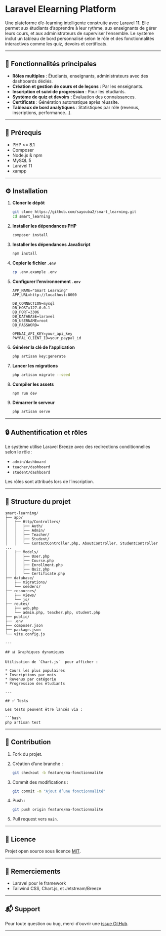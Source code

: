 # Laravel Elearning Platform

Une plateforme d’e-learning intelligente construite avec Laravel 11. Elle permet aux étudiants d’apprendre à leur rythme, aux enseignants de gérer leurs cours, et aux administrateurs de superviser l’ensemble. Le système inclut un tableau de bord personnalisé selon le rôle et des fonctionnalités interactives comme les quiz, devoirs et certificats.

---

## 🚀 Fonctionnalités principales

* **Rôles multiples** : Étudiants, enseignants, administrateurs avec des dashboards dédiés.
* **Création et gestion de cours et de leçons** : Par les enseignants.
* **Inscription et suivi de progression** : Pour les étudiants.
* **Système de quiz et devoirs** : Évaluation des connaissances.
* **Certificats** : Génération automatique après réussite.
* **Tableaux de bord analytiques** : Statistiques par rôle (revenus, inscriptions, performance...).

---

## 🧰 Prérequis

* PHP >= 8.1
* Composer
* Node.js & npm
* MySQL 5
* Laravel 11
* xampp


---

## ⚙️ Installation

1. **Cloner le dépôt**

   ```bash
   git clone https://github.com/sayouba2/smart_learning.git
   cd smart_learning
   ```

2. **Installer les dépendances PHP**

   ```bash
   composer install
   ```

3. **Installer les dépendances JavaScript**

   ```bash
   npm install
   ```

4. **Copier le fichier `.env`**

   ```bash
   cp .env.example .env
   ```

5. **Configurer l’environnement `.env`**

   ```env
   APP_NAME="Smart Learning"
   APP_URL=http://localhost:8000

   DB_CONNECTION=mysql
   DB_HOST=127.0.0.1
   DB_PORT=3306
   DB_DATABASE=laravel
   DB_USERNAME=root
   DB_PASSWORD=

   OPENAI_API_KEY=your_api_key
   PAYPAL_CLIENT_ID=your_paypal_id
   ```

6. **Générer la clé de l’application**

   ```bash
   php artisan key:generate
   ```

7. **Lancer les migrations**

   ```bash
   php artisan migrate --seed
   ```

8. **Compiler les assets**

   ```bash
   npm run dev
   ```

9. **Démarrer le serveur**

   ```bash
   php artisan serve
   ```

---

## 🔒 Authentification et rôles

Le système utilise Laravel Breeze avec des redirections conditionnelles selon le rôle :

* `admin/dashboard`
* `teacher/dashboard`
* `student/dashboard`

Les rôles sont attribués lors de l’inscription.

---

## 📁 Structure du projet

```
smart-learning/
├── app/
│   ├── Http/Controllers/
│   │   ├── Auth/
│   │   ├── Admin/
│   │   ├── Teacher/
│   │   ├── Student/
│   │   └── ContactController.php, AboutController, StudentController ...
│   ├── Models/
│   │   ├── User.php
│   │   ├── Course.php
│   │   ├── Enrollment.php
│   │   ├── Quiz.php
│   │   └── Certificate.php
├── database/
│   ├── migrations/
│   └── seeders/
├── resources/
│   ├── views/
│   └── js/
├── routes/
│   ├── web.php
│   └── admin.php, teacher.php, student.php
├── public/
├── .env
├── composer.json
├── package.json
└── vite.config.js

---

## 📊 Graphiques dynamiques

Utilisation de `Chart.js`  pour afficher :

* Cours les plus populaires
* Inscriptions par mois
* Revenus par catégorie
* Progression des étudiants

---

## ✅ Tests

Les tests peuvent être lancés via :

```bash
php artisan test
```

---

## 🤝 Contribution

1. Fork du projet.
2. Création d’une branche :

   ```bash
   git checkout -b feature/ma-fonctionnalite
   ```
3. Commit des modifications :

   ```bash
   git commit -m "Ajout d’une fonctionnalité"
   ```
4. Push :

   ```bash
   git push origin feature/ma-fonctionnalite
   ```
5. Pull request vers `main`.

---

## 📄 Licence

Projet open source sous licence [MIT](LICENSE).

---

## 🙏 Remerciements

* Laravel pour le framework
* Tailwind CSS, Chart.js, et Jetstream/Breeze

---

## 📬 Support

Pour toute question ou bug, merci d’ouvrir une [issue GitHub](https://github.com/sayouba2/smart_learning/issues).

---

